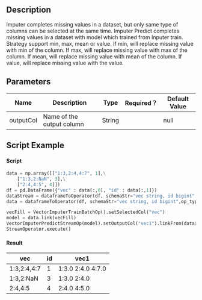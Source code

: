 ## Description
Imputer completes missing values in a dataset, but only same type of columns can be selected at the same time.
 Imputer Predict completes missing values in a dataset with model which trained from Inputer train.
 Strategy support min, max, mean or value.
 If min, will replace missing value with min of the column.
 If max, will replace missing value with max of the column.
 If mean, will replace missing value with mean of the column.
 If value, will replace missing value with the value.

## Parameters
| Name | Description | Type | Required？ | Default Value |
| --- | --- | --- | --- | --- |
| outputCol | Name of the output column | String |  | null |


## Script Example

#### Script
``` python
data = np.array([["1:3,2:4,4:7", 1],\
    ["1:3,2:NaN", 3],\
    ["2:4,4:5", 4]])
df = pd.DataFrame({"vec" : data[:,0], "id" : data[:,1]})
dataStream = dataframeToOperator(df, schemaStr="vec string, id bigint",op_type="stream")
data = dataframeToOperator(df, schemaStr="vec string, id bigint",op_type="batch")

vecFill = VectorImputerTrainBatchOp().setSelectedCol("vec")
model = data.link(vecFill)
VectorImputerPredictStreamOp(model).setOutputCol("vec1").linkFrom(dataStream).print()
StreamOperator.execute()
```
#### Result


| vec         | id   | vec1              |
| ----------- | ---- | ----------------- |
| 1:3,2:4,4:7 | 1    | 1:3.0 2:4.0 4:7.0 |
| 1:3,2:NaN   | 3    | 1:3.0 2:4.0       |
| 2:4,4:5     | 4    | 2:4.0 4:5.0       |
